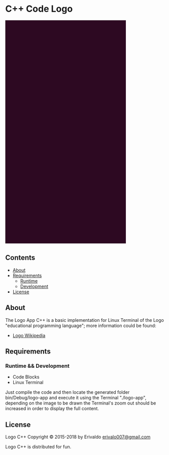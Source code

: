 # C++ Code Logo
![Logo Running](https://raw.githubusercontent.com/erivalo/logo-app/master/data/screenshots/logo.gif)
## Contents

- [About](#about)
- [Requirements](#requirements)
  - [Runtime](#runtime)
  - [Development](#development)
- [License](#license)

<!-- END doctoc generated TOC please keep comment here to allow auto update -->

## About
The Logo App C++ is a basic implementation for Linux Terminal of the Logo "educational programming language"; 
more information could be found:

- [Logo Wikipedia](https://en.wikipedia.org/wiki/Logo_(programming_language))


## Requirements
### Runtime && Development

- Code Blocks
- Linux Terminal

Just compile the code and then locate the generated folder bin/Debug/logo-app and execute it using the Terminal
"./logo-app", depending on the image to be drawn the Terminal's zoom out should be increased 
in order to display the full content.

## License
Logo C++ Copyright © 2015-2018 by Erivaldo <erivalo007@gmail.com>

Logo C++ is distributed for fun.
